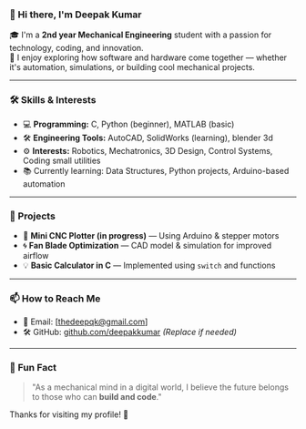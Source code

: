 ### 👋 Hi there, I'm Deepak Kumar

🎓 I'm a **2nd year Mechanical Engineering** student with a passion for technology, coding, and innovation.  
🔧 I enjoy exploring how software and hardware come together — whether it's automation, simulations, or building cool mechanical projects.

---

### 🛠️ Skills & Interests

- 💻 **Programming:** C, Python (beginner), MATLAB (basic)
- 🛠️ **Engineering Tools:** AutoCAD, SolidWorks (learning), blender 3d
- ⚙️ **Interests:** Robotics, Mechatronics, 3D Design, Control Systems, Coding small utilities
- 📚 Currently learning: Data Structures, Python projects, Arduino-based automation

---

### 📂 Projects

- 🔩 **Mini CNC Plotter (in progress)** — Using Arduino & stepper motors  
- 🌀 **Fan Blade Optimization** — CAD model & simulation for improved airflow  
- 💡 **Basic Calculator in C** — Implemented using `switch` and functions

---

### 📫 How to Reach Me

- 📧 Email: [thedeepqk@gmail.com]
- 🛠️ GitHub: [github.com/deepakkumar](https://github.com/deepakv405) *(Replace if needed)*

---

### 💬 Fun Fact

> "As a mechanical mind in a digital world, I believe the future belongs to those who can **build and code**."

Thanks for visiting my profile! 🚀
